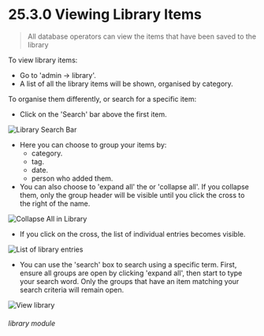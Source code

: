 # 25.3.0 Viewing Library Items

> All database operators can view the items that have been saved to the library

To view library items:

- Go to 'admin -> library'. 
- A list of all the library items will be shown, organised by category.

To organise them differently, or search for a specific item:

- Click on the 'Search' bar above the first item. 

![Library Search Bar](25.3.0a.png)

- Here you can choose to group your items by:
   - category.
   - tag.
   - date.
   - person who added them.
- You can also choose to 'expand all' the or 'collapse all'. If you collapse them, only the group header will be visible until you click the cross to the right of the name.

![Collapse All in Library](25.3.0b.png)

- If you click on the cross, the list of individual entries becomes visible.

![List of library entries](25.3.0c.png)

- You can use the 'search' box to search using a specific term. First, ensure all groups are open by clicking 'expand all', then start to type your search word. Only the groups that have an item matching your search criteria will remain open.

![View library](200a.jpg) 


###### library module

